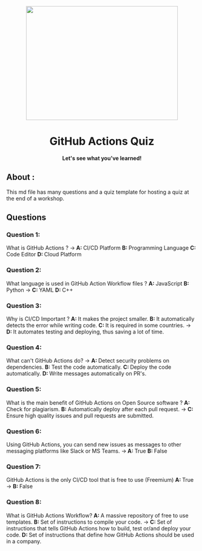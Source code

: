 
<p align="center">
	<img src="https://avatars.githubusercontent.com/u/44036562?s=280&v=4" width=400px height=300px>
	<h1 align="center"> GitHub Actions Quiz </h1>
		<p align="center">
			<b>Let's see what you've learned! </b> 
		</p>  
</p>

## About :

This md file has many questions and a quiz template for hosting a quiz at the end of a workshop.

## Questions

### Question 1:

What is GitHub Actions ?
-><b> A: </b> CI/CD Platform
 <b> B: </b> Programming Language
 <b> C: </b> Code Editor
 <b> D: </b> Cloud Platform   

### Question 2:

What language is used in GitHub Action Workflow files ?
 <b> A: </b> JavaScript
 <b> B: </b> Python
 -> <b> C: </b> YAML
 <b> D: </b> C++  

### Question 3:

Why is CI/CD Important ?
 <b> A: </b> It makes the project smaller.
 <b> B: </b> It automatically detects the error while writing code.
 <b> C: </b> It is required in some countries.
 -> <b> D: </b> It automates testing and deploying, thus saving a lot of time. 

### Question 4:

What can't GitHub Actions do?
 -> <b> A: </b> Detect security problems on dependencies. 
 <b> B: </b> Test the code automatically.
 <b> C: </b> Deploy the code automatically.
 <b> D: </b> Write messages automatically on PR's.

### Question 5:

What is the main benefit of GitHub Actions on Open Source software ?
 <b> A: </b> Check for plagiarism.
 <b> B: </b> Automatically deploy after each pull request.
-> <b> C: </b> Ensure high quality issues and pull requests are submitted.   

### Question 6:

Using GitHub Actions, you can send new issues as messages to other messaging platforms like Slack or MS Teams.
-><b> A: </b> True
 <b> B: </b> False  
 
### Question 7:

GitHub Actions is the only CI/CD tool that is free to use (Freemium)
<b> A: </b> True
-> <b> B: </b> False  

### Question 8:

What is GitHub Actions Workflow?
<b> A: </b> A massive repository of free to use templates.
 <b> B: </b> Set of instructions to compile your code.
-> <b> C: </b> Set of instructions that tells GitHub Actions how to build, test or/and deploy your code. 
 <b> D: </b> Set of instructions that define how GitHub Actions should be used in a company.